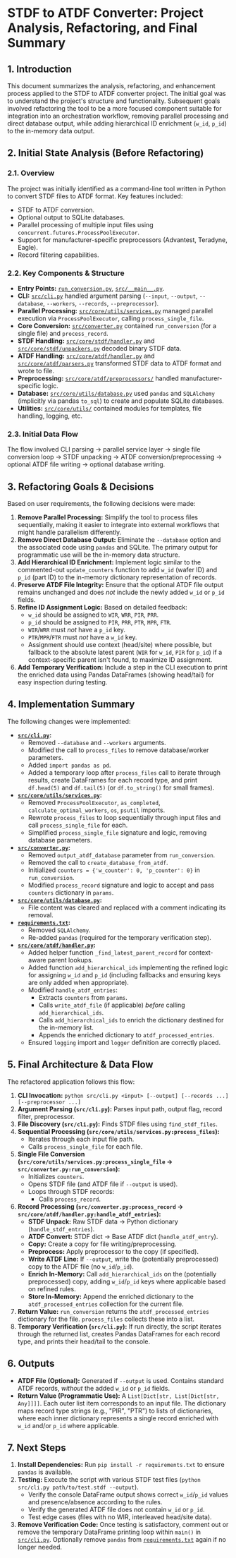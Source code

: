 # STDF to ATDF Converter: Project Analysis, Refactoring, and Final Summary

## 1. Introduction

This document summarizes the analysis, refactoring, and enhancement process applied to the STDF to ATDF converter project. The initial goal was to understand the project's structure and functionality. Subsequent goals involved refactoring the tool to be a more focused component suitable for integration into an orchestration workflow, removing parallel processing and direct database output, while adding hierarchical ID enrichment (`w_id`, `p_id`) to the in-memory data output.

## 2. Initial State Analysis (Before Refactoring)

### 2.1. Overview
The project was initially identified as a command-line tool written in Python to convert STDF files to ATDF format. Key features included:
*   STDF to ATDF conversion.
*   Optional output to SQLite databases.
*   Parallel processing of multiple input files using `concurrent.futures.ProcessPoolExecutor`.
*   Support for manufacturer-specific preprocessors (Advantest, Teradyne, Eagle).
*   Record filtering capabilities.

### 2.2. Key Components & Structure
*   **Entry Points:** [`run_conversion.py`](run_conversion.py), [`src/__main__.py`](src/__main__.py).
*   **CLI:** [`src/cli.py`](src/cli.py) handled argument parsing (`--input`, `--output`, `--database`, `--workers`, `--records`, `--preprocessor`).
*   **Parallel Processing:** [`src/core/utils/services.py`](src/core/utils/services.py) managed parallel execution via `ProcessPoolExecutor`, calling `process_single_file`.
*   **Core Conversion:** [`src/converter.py`](src/converter.py) contained `run_conversion` (for a single file) and `process_record`.
*   **STDF Handling:** [`src/core/stdf/handler.py`](src/core/stdf/handler.py) and [`src/core/stdf/unpackers.py`](src/core/stdf/unpackers.py) decoded binary STDF data.
*   **ATDF Handling:** [`src/core/atdf/handler.py`](src/core/atdf/handler.py) and [`src/core/atdf/parsers.py`](src/core/atdf/parsers.py) transformed STDF data to ATDF format and wrote to file.
*   **Preprocessing:** [`src/core/atdf/preprocessors/`](src/core/atdf/preprocessors/) handled manufacturer-specific logic.
*   **Database:** [`src/core/utils/database.py`](src/core/utils/database.py) used `pandas` and `SQLAlchemy` (implicitly via pandas `to_sql`) to create and populate SQLite databases.
*   **Utilities:** [`src/core/utils/`](src/core/utils/) contained modules for templates, file handling, logging, etc.

### 2.3. Initial Data Flow
The flow involved CLI parsing -> parallel service layer -> single file conversion loop -> STDF unpacking -> ATDF conversion/preprocessing -> optional ATDF file writing -> optional database writing.

## 3. Refactoring Goals & Decisions

Based on user requirements, the following decisions were made:
1.  **Remove Parallel Processing:** Simplify the tool to process files sequentially, making it easier to integrate into external workflows that might handle parallelism differently.
2.  **Remove Direct Database Output:** Eliminate the `--database` option and the associated code using `pandas` and SQLite. The primary output for programmatic use will be the in-memory data structure.
3.  **Add Hierarchical ID Enrichment:** Implement logic similar to the commented-out `update_counters` function to add `w_id` (wafer ID) and `p_id` (part ID) to the in-memory dictionary representation of records.
4.  **Preserve ATDF File Integrity:** Ensure that the optional ATDF file output remains unchanged and does *not* include the newly added `w_id` or `p_id` fields.
5.  **Refine ID Assignment Logic:** Based on detailed feedback:
    *   `w_id` should be assigned to `WIR`, `WRR`, `PIR`, `PRR`.
    *   `p_id` should be assigned to `PIR`, `PRR`, `PTR`, `MPR`, `FTR`.
    *   `WIR`/`WRR` must *not* have a `p_id` key.
    *   `PTR`/`MPR`/`FTR` must *not* have a `w_id` key.
    *   Assignment should use context (head/site) where possible, but fallback to the absolute latest parent (`WIR` for `w_id`, `PIR` for `p_id`) if a context-specific parent isn't found, to maximize ID assignment.
6.  **Add Temporary Verification:** Include a step in the CLI execution to print the enriched data using Pandas DataFrames (showing head/tail) for easy inspection during testing.

## 4. Implementation Summary

The following changes were implemented:
*   **[`src/cli.py`](src/cli.py):**
    *   Removed `--database` and `--workers` arguments.
    *   Modified the call to `process_files` to remove database/worker parameters.
    *   Added `import pandas as pd`.
    *   Added a temporary loop after `process_files` call to iterate through results, create DataFrames for each record type, and print `df.head(5)` and `df.tail(5)` (or `df.to_string()` for small frames).
*   **[`src/core/utils/services.py`](src/core/utils/services.py):**
    *   Removed `ProcessPoolExecutor`, `as_completed`, `calculate_optimal_workers`, `os`, `psutil` imports.
    *   Rewrote `process_files` to loop sequentially through input files and call `process_single_file` for each.
    *   Simplified `process_single_file` signature and logic, removing database parameters.
*   **[`src/converter.py`](src/converter.py):**
    *   Removed `output_atdf_database` parameter from `run_conversion`.
    *   Removed the call to `create_database_from_atdf`.
    *   Initialized `counters = {'w_counter': 0, 'p_counter': 0}` in `run_conversion`.
    *   Modified `process_record` signature and logic to accept and pass `counters` dictionary in `params`.
*   **[`src/core/utils/database.py`](src/core/utils/database.py):**
    *   File content was cleared and replaced with a comment indicating its removal.
*   **[`requirements.txt`](requirements.txt):**
    *   Removed `SQLAlchemy`.
    *   Re-added `pandas` (required for the temporary verification step).
*   **[`src/core/atdf/handler.py`](src/core/atdf/handler.py):**
    *   Added helper function `_find_latest_parent_record` for context-aware parent lookups.
    *   Added function `add_hierarchical_ids` implementing the refined logic for assigning `w_id` and `p_id` (including fallbacks and ensuring keys are only added when appropriate).
    *   Modified `handle_atdf_entries`:
        *   Extracts `counters` from `params`.
        *   Calls `write_atdf_file` (if applicable) *before* calling `add_hierarchical_ids`.
        *   Calls `add_hierarchical_ids` to enrich the dictionary destined for the in-memory list.
        *   Appends the enriched dictionary to `atdf_processed_entries`.
    *   Ensured `logging` import and `logger` definition are correctly placed.

## 5. Final Architecture & Data Flow

The refactored application follows this flow:

1.  **CLI Invocation:** `python src/cli.py <input> [--output] [--records ...] [--preprocessor ...]`
2.  **Argument Parsing (`src/cli.py`):** Parses input path, output flag, record filter, preprocessor.
3.  **File Discovery (`src/cli.py`):** Finds STDF files using `find_stdf_files`.
4.  **Sequential Processing (`src/core/utils/services.py:process_files`):**
    *   Iterates through each input file path.
    *   Calls `process_single_file` for each file.
5.  **Single File Conversion (`src/core/utils/services.py:process_single_file` -> `src/converter.py:run_conversion`):**
    *   Initializes `counters`.
    *   Opens STDF file (and ATDF file if `--output` is used).
    *   Loops through STDF records:
        *   Calls `process_record`.
6.  **Record Processing (`src/converter.py:process_record` -> `src/core/atdf/handler.py:handle_atdf_entries`):**
    *   **STDF Unpack:** Raw STDF data -> Python dictionary (`handle_stdf_entries`).
    *   **ATDF Convert:** STDF dict -> Base ATDF dict (`handle_atdf_entry`).
    *   **Copy:** Create a copy for file writing/preprocessing.
    *   **Preprocess:** Apply preprocessor to the copy (if specified).
    *   **Write ATDF Line:** If `--output`, write the (potentially preprocessed) copy to the ATDF file (no `w_id`/`p_id`).
    *   **Enrich In-Memory:** Call `add_hierarchical_ids` on the (potentially preprocessed) copy, adding `w_id`/`p_id` keys where applicable based on refined rules.
    *   **Store In-Memory:** Append the enriched dictionary to the `atdf_processed_entries` collection for the current file.
7.  **Return Value:** `run_conversion` returns the `atdf_processed_entries` dictionary for the file. `process_files` collects these into a list.
8.  **Temporary Verification (`src/cli.py`):** If run directly, the script iterates through the returned list, creates Pandas DataFrames for each record type, and prints their head/tail to the console.

## 6. Outputs

*   **ATDF File (Optional):** Generated if `--output` is used. Contains standard ATDF records, *without* the added `w_id` or `p_id` fields.
*   **Return Value (Programmatic Use):** A `List[Dict[str, List[Dict[str, Any]]]]`. Each outer list item corresponds to an input file. The dictionary maps record type strings (e.g., "PIR", "PTR") to lists of dictionaries, where each inner dictionary represents a single record enriched with `w_id` and/or `p_id` where applicable.

## 7. Next Steps

1.  **Install Dependencies:** Run `pip install -r requirements.txt` to ensure `pandas` is available.
2.  **Testing:** Execute the script with various STDF test files (`python src/cli.py path/to/test.stdf --output`).
    *   Verify the console DataFrame output shows correct `w_id`/`p_id` values and presence/absence according to the rules.
    *   Verify the generated ATDF file does not contain `w_id` or `p_id`.
    *   Test edge cases (files with no WIR, interleaved head/site data).
3.  **Remove Verification Code:** Once testing is satisfactory, comment out or remove the temporary DataFrame printing loop within `main()` in [`src/cli.py`](src/cli.py). Optionally remove `pandas` from [`requirements.txt`](requirements.txt) again if no longer needed.